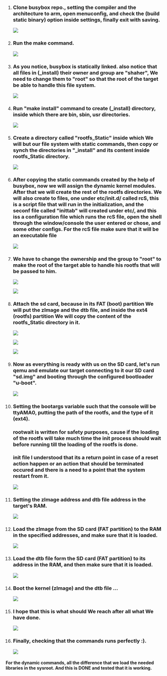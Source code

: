 1. ### Clone busybox repo., setting the compiler and the architecture to arm, open menuconfig, and check the (build static binary) option inside settings, finally exit with saving.

   ![](README.assets/01.jpeg)

2. ### Run the make command.

   ![](README.assets/02.jpeg)

3. ### As you notice, busybox is statically linked. also notice that all files in (_install) their owner and  group are "shaher", We need to change them to "root" so that the root of the target be able to handle this file system.

   ![](README.assets/03.jpeg)

4. ### Run "make install" command to create (_install) directory, inside which there are bin, sbin, usr directories.

   ![](README.assets/04.jpeg)

5. ### Create a directory called "rootfs_Static" inside which We will but our file system with static commands, then copy or synch the directories in "_install" and its content inside rootfs_Static directory.

   ![](README.assets/05.jpeg)

6. ### After copying the static commands created by the help of busybox, now we will assign the dynamic kernel modules. After that we will create the rest of the rootfs directories. We will also create to files, one under etc/init.d/ called rcS, this is a script file that will run in the initialization, and the seconf file called "inittab" will created under etc/, and this iss a configuration file which runs the rcS file, open the shell through the window/console the user entered or chose, and some other configs. For the rcS file make sure that it will be an executable file

   ![](README.assets/06.jpeg)

7. ### We have to change the ownership and the group to "root" to make the root of the target able to handle his rootfs that will be passed to him.

   ![](README.assets/07.jpeg)

   ![](README.assets/07_1.jpeg)

8. ### Attach the sd card, because in its FAT (boot) partition We will put the zImage and the dtb file, and inside the ext4 (rootfs) partition We will copy the content of the rootfs_Static directory in it.

   ![](README.assets/08.jpeg)

   ![](README.assets/08_1.jpeg)

   ![](README.assets/08_2.jpeg)

9. ### Now as everything is ready with us on the SD card, let's run qemu and emulate our target connecting to it our SD card "sd.img" and booting through the configured bootloader "u-boot".

   ![](README.assets/09.jpeg)

10. ### Setting the bootargs variable such that the console will be ttyAMA0, putting the path of the rootfs, and the type of it (ext4).

    ### rootwait is written for safety purposes, cause if the loading of the rootfs will take much time the init process should wait before running till the loading of the rootfs is done.

    ### init file I understood that its a return point in case of a reset action happen or an action that should be terminated occured and there is a need to a point that the system restart from it.

    ![](README.assets/10.jpeg)

11. ### Setting the zImage address and dtb file address in the target's RAM.

    ![](README.assets/11.jpeg)

12. ### Load the zImage from the SD card (FAT partition) to the RAM in the specified addresses, and make sure that it is loaded.

    ![](README.assets/12.jpeg)

13. ### Load the dtb file form the SD card (FAT partition) to its address in the RAM, and then make sure that it is loaded.

    ![](README.assets/13.jpeg)

14. ### Boot the kernel (zImage) and the dtb file ...

    ![](README.assets/14.jpeg)

15. ### I hope that this is what should We reach after all what We have done.

    ![](README.assets/15.jpeg)

16. ### Finally, checking that the commands runs perfectly :).

    ![](README.assets/16.jpeg)



#### For the dynamic commands, all the difference that we load the needed libraries in the sysroot. And this is DONE and tested that it is working.